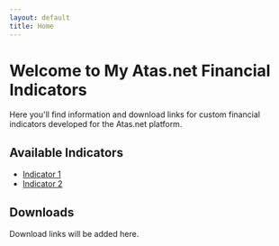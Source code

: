 ```yaml
---
layout: default
title: Home
---
```


# Welcome to My Atas.net Financial Indicators

Here you'll find information and download links for custom financial indicators developed for the Atas.net platform.

## Available Indicators

- [Indicator 1](./indicators/indicator1)
- [Indicator 2](./indicators/indicator2)

## Downloads

Download links will be added here.
